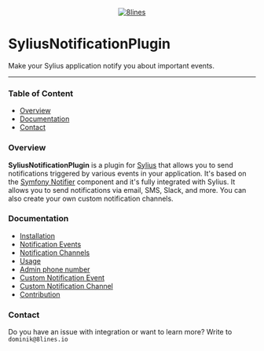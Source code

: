 <p align="center">
    <a href="https://8lines.io">
        <img alt="8lines" src="https://8lines-static.s3.eu-central-1.amazonaws.com/open-source-logo-main.png">
    </a>
</p>

# SyliusNotificationPlugin
Make your Sylius application notify you about important events.

---

### Table of Content
- [Overview](#overview)
- [Documentation](#documentation)
- [Contact](#contact)


### Overview
**SyliusNotificationPlugin** is a plugin for [Sylius](https://sylius.com/) that allows you to send notifications triggered by various events in your application. 
It's based on the [Symfony Notifier](https://symfony.com/doc/current/notifier.html) component and it's fully integrated with Sylius. 
It allows you to send notifications via email, SMS, Slack, and more. 
You can also create your own custom notification channels.

### Documentation
- [Installation](./docs/installation.md)
- [Notification Events](./docs/notification-events.md)
- [Notification Channels](./docs/notification-channels.md)
- [Usage](./docs/usage.md)
- [Admin phone number](./docs/admin-phone-number.md)
- [Custom Notification Event](./docs/custom-notification-event.md)
- [Custom Notification Channel](./docs/custom-notification-channel.md)
- [Contribution](./docs/contribution.md)

### Contact
Do you have an issue with integration or want to learn more? Write to `dominik@8lines.io`
